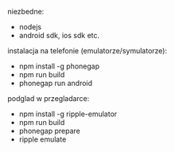 niezbedne:
- nodejs
- android sdk, ios sdk etc.

instalacja na telefonie (emulatorze/symulatorze):
- npm install -g phonegap
- npm run build
- phonegap run android

podglad w przegladarce:
- npm install -g ripple-emulator
- npm run build
- phonegap prepare
- ripple emulate
